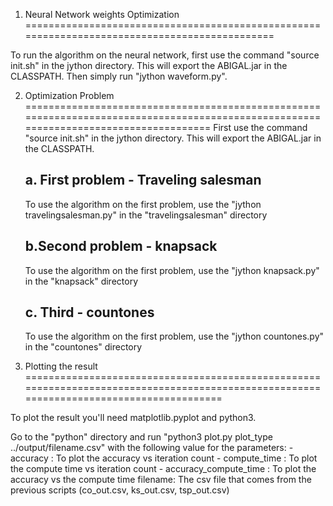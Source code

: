 1. Neural Network weights Optimization
==============================================================================================

To run the algorithm on the neural network, first use the command "source init.sh" in the jython directory. This will export the ABIGAL.jar in the CLASSPATH.
Then simply run "jython waveform.py".

2. Optimization Problem
======================================================================================================================================
First use the command "source init.sh" in the jython directory. This will export the ABIGAL.jar in the CLASSPATH.

    a. First problem - Traveling salesman
    --------------------------------------

    To use the algorithm on the first problem, use the "jython travelingsalesman.py" in the "travelingsalesman" directory

    b.Second problem - knapsack
    ---------------------------

    To use the algorithm on the first problem, use the "jython knapsack.py" in the "knapsack" directory
    
     c. Third - countones
    ----------------------------

    To use the algorithm on the first problem, use the "jython countones.py" in the "countones" directory


3. Plotting the result
========================================================================================================================================

To plot the result you'll need matplotlib.pyplot and python3.

Go to the "python" directory and run "python3 plot.py plot_type ../output/filename.csv" with the following value for the parameters:
    - accuracy : To plot the accuracy vs iteration count
    - compute_time : To plot the compute time vs iteration count
    - accuracy_compute_time : To plot the accuracy vs the compute time
filename: The csv file that comes from the previous scripts (co_out.csv, ks_out.csv, tsp_out.csv)
